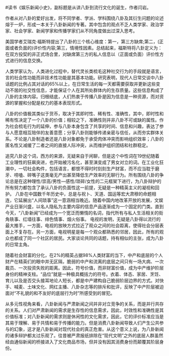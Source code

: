 #读书《娱乐新闻小史》，副标题是从讲八卦到流行文化的诞生，作者闫岩。

作者从对八卦的爱好出发，将不同学者、学派、学科围绕八卦及其衍生问题的论述熔于一炉，形成一本关于八卦新闻的专著。其中包含的观点不乏人类学家、政治学家、社会学家、新闻学家和传播学家们从不同角度做出过深入思考。

美国学者艾瑞克·福斯特提出了八卦的三个核心维度：第一，第三方缺席;第二，(正面或者负面的)评价性内容;第三，情境性因素。总结起来，福斯特将八卦定义为：在双方投契的非正式场合里，对缺席第三方的私人信息以（正面或负面）评价性方式进行的信息交换。

人类学家认为，人类进化过程中，替代灵长类梳毛这种社交行为的手段就是语言，言的社会性功能而非技术性功能是其基本功能。研究表明，现代人日常交谈中八卦话题的比例占其对话的65%以上，在日常生活的每一天都需要获取并更新这些变动不居的社交性信息，才能保证个人在其所处群体内的生存质量。这些信息构成了八卦的主体内容。归根结底，人们热衷于传播八卦是因为信息是一种资源，而对资源的掌握和分配是权力的基本表现形式。

八卦的价值极其类似于货币，取决于其即时性、稀有性、准确性，其中，即时性和稀有性决定了一个八卦的价值；相较之下，准确性则并非八卦不可或缺的属性。作为社会梳毛行为的延伸，参与八卦本身包含了共享的时间、信息和兴趣，表达了参与人愿意相互陪伴的友善意愿；分享八卦则能够传递亲密与信任，从而夯实群体关系。不论是八卦制造者还是八卦对象都免于承受肉体冲突而影响组织效率；八卦的匿名性又减缓了二者之间的直接人际冲突，从而维护组织团结和社群稳定。

追究八卦这个词，西方的来源，无疑来自于闲聊，但是这个中性词在19世纪随着工业理性的狂飙突进，也开始被污名化，甚至演变成了男女对立的词。在工业化狂潮中，一切社会构件，包括语言，都恨不得时时刻刻生产财富，而不应当耽于磨牙、唠嗑、碎嘴子这类毫无产出甚至降低生产效率的无聊行为。所有围绕八卦的争论总是在这种理性/崇高/男性—感性/琐碎/女性的二元框架下进行，为八卦辩护的所有努力都包含了承认八卦的负面性这一前提，无疑是一种精英主义的凝视和回护。
八卦在中国数千年历史中，总是与祝卜、天道、国运等宏大肃穆的命题相连，它延展出“人间琐事”这一意涵相当晚近。随着中国内地改革开放的发展，文娱产业日渐兴盛，以名人隐私为主要内容的信息产品逐渐成为一个固定的门类。直到今天，“八卦新闻”已经成为一个宽泛而懒惰的名词，指代所有与私人生活相关的街角轶事、红墙往事、绯色情事、烟火俗事。
电视的发明，无疑是八卦得以流行的最大推手，一方面，电视的放映方式拉近了观众之间的社会距离，使得社会分层表面上不复存在。另一方面，电视明星是每一个观众都熟悉的邻居，因此，所有的观众也都成了同一个社区的居民。大家谈论共同的话题，持有相似的主张，成为八卦的日常主角。

随着社会财富的分化，在2%的精英占据98%人类财富的当下，中产和底层的个人财产在精英们的眼中并无区隔，脆弱的中产和流离的底层之间只有一场大病、一次裁员、一次投资失败的距离。因此，符号价值，而非财富价值，成为中产维护阶层身份的精神支柱。“品位”就是一种极具概括力的符号。衣着、体态、家居、烹饪、育儿以及是否交头接耳地论人短长，都是中产建构自己脆弱阶层边界的方式。对快手、喊麦、土味文化、网红主播、八卦杂志等的排斥和批评，反映了中产阶层被迫面对“不礼貌的和不友好的底层行为时”所感受到的冒犯。

从多元性视角来看，八卦新闻与严肃新闻之间并非对立竞争的关系，而是并行共存的关系。人们对严肃新闻的需求是生存性的信息需求，因此，时效性和准确性是其价值标准；对八卦新闻的需求则是休闲性的文化需求，因此，它的评价标准应当是其易于理解、易于共情和易于传播的能力。但是消费八卦新闻导致人们产生公共参与的幻象，这才是八卦新闻对现代社会的真正危害。从这个意义上说，为八卦新闻的诸多辩护都太过乐观了。往昔被严肃报纸排除在“现代文明”之外的底层人群虽然经由通俗新闻的桥接进入了文化商品市场，但并没有因其消费身份而颠覆其阶层身份。